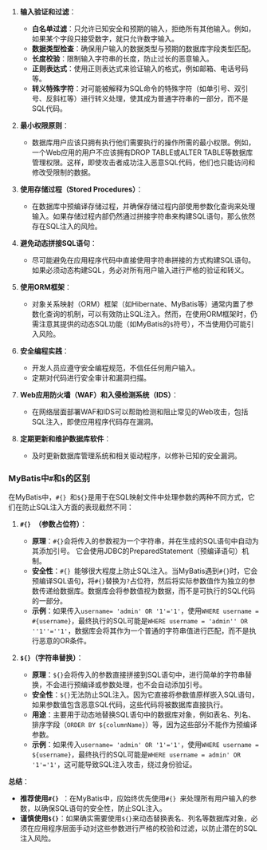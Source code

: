 
1.  **输入验证和过滤**：
    *   **白名单过滤**：只允许已知安全和预期的输入，拒绝所有其他输入。例如，如果某个字段只接受数字，就只允许数字输入。
    *   **数据类型检查**：确保用户输入的数据类型与预期的数据库字段类型匹配。
    *   **长度校验**：限制输入字符串的长度，防止过长的恶意输入。
    *   **正则表达式**：使用正则表达式来验证输入的格式，例如邮箱、电话号码等。
    *   **转义特殊字符**：对可能被解释为SQL命令的特殊字符（如单引号、双引号、反斜杠等）进行转义处理，使其成为普通字符串的一部分，而不是SQL代码。

2.  **最小权限原则**：
    *   数据库用户应该只拥有执行他们需要执行的操作所需的最小权限。例如，一个Web应用的用户不应该拥有DROP TABLE或ALTER TABLE等数据库管理权限。这样，即使攻击者成功注入恶意SQL代码，他们也只能访问和修改受限制的数据。

3.  **使用存储过程（Stored Procedures）**：
    *   在数据库中预编译存储过程，并确保存储过程内部使用参数化查询来处理输入。如果存储过程内部仍然通过拼接字符串来构建SQL语句，那么依然存在SQL注入的风险。

4.  **避免动态拼接SQL语句**：
    *   尽可能避免在应用程序代码中直接使用字符串拼接的方式构建SQL语句。如果必须动态构建SQL，务必对所有用户输入进行严格的验证和转义。

5.  **使用ORM框架**：
    *   对象关系映射（ORM）框架（如Hibernate、MyBatis等）通常内置了参数化查询的机制，可以有效防止SQL注入。然而，在使用ORM框架时，仍需注意其提供的动态SQL功能（如MyBatis的`$`符号），不当使用仍可能引入风险。

6.  **安全编程实践**：
    *   开发人员应遵守安全编程规范，不信任任何用户输入。
    *   定期对代码进行安全审计和漏洞扫描。

7.  **Web应用防火墙（WAF）和入侵检测系统（IDS）**：
    *   在网络层面部署WAF和IDS可以帮助检测和阻止常见的Web攻击，包括SQL注入，即使应用程序代码存在漏洞。

8.  **定期更新和维护数据库软件**：
    *   及时更新数据库管理系统和相关驱动程序，以修补已知的安全漏洞。

### MyBatis中`#`和`$`的区别

在MyBatis中，`#{} `和`${}`是用于在SQL映射文件中处理参数的两种不同方式，它们在防止SQL注入方面的表现截然不同：

1.  **`#{} `（参数占位符）**：
    *   **原理**：`#{}`会将传入的参数视为一个字符串，并在生成的SQL语句中自动为其添加引号。 它会使用JDBC的PreparedStatement（预编译语句）机制。
    *   **安全性**：`#{} `能够很大程度上防止SQL注入。当MyBatis遇到`#{}`时，它会预编译SQL语句，将`#{}`替换为`?`占位符，然后将实际参数值作为独立的参数传递给数据库。数据库会将参数值视为数据，而不是可执行的SQL代码的一部分。
    *   **示例**：如果传入`username= 'admin' OR '1'='1'`，使用`WHERE username = #{username}`，最终执行的SQL可能是`WHERE username = 'admin'' OR ''1''=''1'`，数据库会将其作为一个普通的字符串值进行匹配，而不是执行恶意的OR条件。

2.  **`${}`（字符串替换）**：
    *   **原理**：`${}`会将传入的参数直接拼接到SQL语句中，进行简单的字符串替换，不会进行预编译或参数处理，也不会自动添加引号。
    *   **安全性**：`${}`无法防止SQL注入。因为它直接将参数值原样嵌入SQL语句，如果参数值包含恶意SQL代码，这些代码将被数据库直接执行。
    *   **用途**：主要用于动态地替换SQL语句中的数据库对象，例如表名、列名、排序字段（`ORDER BY ${columnName}`）等，因为这些部分不能作为预编译参数。
    *   **示例**：如果传入`username= 'admin' OR '1'='1'`，使用`WHERE username = ${username}`，最终执行的SQL可能是`WHERE username = admin' OR '1'='1'`，这可能导致SQL注入攻击，绕过身份验证。

**总结**：

*   **推荐使用`#{} `**：在MyBatis中，应始终优先使用`#{} `来处理所有用户输入的参数，以确保SQL语句的安全性，防止SQL注入。
*   **谨慎使用`${}`**：如果确实需要使用`${}`来动态替换表名、列名等数据库对象，必须在应用程序层面手动对这些参数进行严格的校验和过滤，以防止潜在的SQL注入风险。